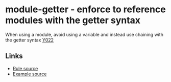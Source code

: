 <!-- WARNING: Generated documentation. Edit docs and examples in the rule and examples file ('rules/module-getter.js', 'examples/module-getter.js'). -->

# module-getter - enforce to reference modules with the getter syntax

When using a module, avoid using a variable and instead use chaining with the getter syntax [Y022](https://github.com/johnpapa/angular-styleguide#style-y022)

## Links

* [Rule source](../rules/module-getter.js)
* [Example source](../examples/module-getter.js)
